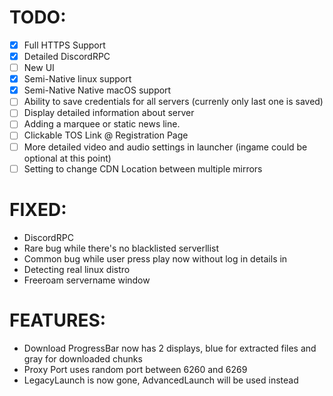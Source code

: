 # TODO:

- [x] Full HTTPS Support
- [x] Detailed DiscordRPC
- [ ] New UI
- [X] Semi-Native linux support
- [X] Semi-Native Native macOS support
- [ ] Ability to save credentials for all servers (currenly only last one is saved)
- [ ] Display detailed information about server
- [ ] Adding a marquee or static news line.
- [ ] Clickable TOS Link @ Registration Page
- [ ] More detailed video and audio settings in launcher (ingame could be optional at this point)
- [ ] Setting to change CDN Location between multiple mirrors

# FIXED:
- DiscordRPC
- Rare bug while there's no blacklisted serverllist
- Common bug while user press play now without log in details in
- Detecting real linux distro
- Freeroam servername window

# FEATURES:
- Download ProgressBar now has 2 displays, blue for extracted files and gray for downloaded chunks
- Proxy Port uses random port between 6260 and 6269
- LegacyLaunch is now gone, AdvancedLaunch will be used instead